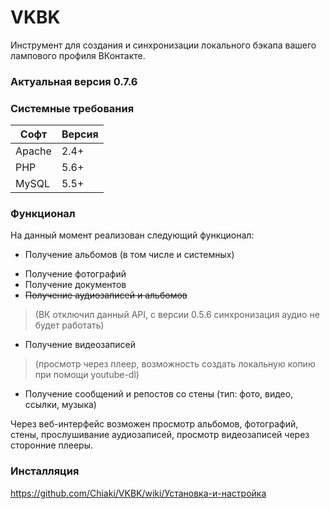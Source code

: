 # VKBK
Инструмент для создания и синхронизации локального бэкапа вашего лампового профиля ВКонтакте.

### Актуальная версия 0.7.6

### Системные требования
Софт | Версия
--- | ---
Apache | 2.4+
PHP | 5.6+
MySQL | 5.5+

### Функционал
На данный момент реализован следующий функционал:
+ Получение альбомов (в том числе и системных)
- Получение фотографий
- Получение документов
- ~~Получение аудиозаписей и альбомов~~
> (ВК отключил данный API, с версии 0.5.6 синхронизация аудио не будет работать)
- Получение видеозаписей
> (просмотр через плеер, возможность создать локальную копию при помощи youtube-dl)
* Получение сообщений и репостов со стены (тип: фото, видео, ссылки, музыка)

Через веб-интерфейс возможен просмотр альбомов, фотографий, стены, прослушивание аудиозаписей, просмотр видеозаписей через сторонние плееры.

### Инсталляция
https://github.com/Chiaki/VKBK/wiki/Установка-и-настройка
